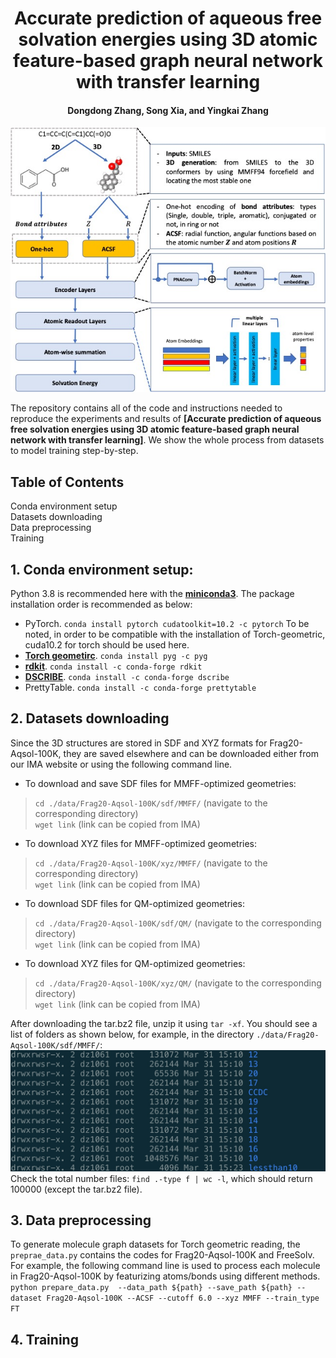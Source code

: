 <h1 align="center">Accurate prediction of aqueous free solvation energies using 3D atomic feature-based graph neural network with transfer learning</h1>
<h4 align="center">Dongdong Zhang, Song Xia, and Yingkai Zhang</h4>

![model architecture](model.jpg)

The repository contains all of the code and instructions needed to reproduce the experiments and results of **[Accurate prediction of aqueous free solvation energies using 3D atomic feature-based graph neural network with transfer learning]**. We show the whole process from datasets to model training step-by-step.

## Table of Contents
Conda environment setup  
Datasets downloading   
Data preprocessing  
Training  

## 1. Conda environment setup: 
Python 3.8 is recommended here with the **[miniconda3](https://docs.conda.io/en/latest/miniconda.html)**. 
The package installation order is recommended as below: 
- PyTorch. 
`conda install pytorch cudatoolkit=10.2 -c pytorch`
To be noted, in order to be compatible with the installation of Torch-geometric, cuda10.2 for torch should be used here. 
- **[Torch geometirc](https://github.com/pyg-team/pytorch_geometric)**.
`conda install pyg -c pyg`
- **[rdkit](https://www.rdkit.org/docs/Install.html)**.
`conda install -c conda-forge rdkit`
- **[DSCRIBE](https://singroup.github.io/dscribe/latest/install.html)**.
`conda install -c conda-forge dscribe`
- PrettyTable.
`conda install -c conda-forge prettytable`

## 2. Datasets downloading
Since the 3D structures are stored in SDF and XYZ formats for Frag20-Aqsol-100K, they are saved elsewhere and can be downloaded either from our IMA website or using the following command line. 
- To download and save SDF files for MMFF-optimized geometries: 
> `cd ./data/Frag20-Aqsol-100K/sdf/MMFF/`  (navigate to the corresponding directory)  
> `wget link` (link can be copied from IMA)  
- To download XYZ files for MMFF-optimized geometries:   
> `cd ./data/Frag20-Aqsol-100K/xyz/MMFF/`  (navigate to the corresponding directory)  
> `wget link` (link can be copied from IMA)  
- To download SDF files for QM-optimized geometries:  
> `cd ./data/Frag20-Aqsol-100K/sdf/QM/`  (navigate to the corresponding directory)  
> `wget link` (link can be copied from IMA)  
- To download XYZ files for QM-optimized geometries:  
> `cd ./data/Frag20-Aqsol-100K/xyz/QM/`  (navigate to the corresponding directory)  
> `wget link` (link can be copied from IMA)  

After downloading the tar.bz2 file, unzip it using `tar -xf`. You should see a list of folders as shown below, for example, in the directory `./data/Frag20-Aqsol-100K/sdf/MMFF/`: 
![folders](unziped_folders.jpg)
Check the total number files: `find .-type f | wc -l`, which should return 100000 (except the tar.bz2 file).

## 3. Data preprocessing
To generate molecule graph datasets for Torch geometric reading, the `preprae_data.py` contains the codes for Frag20-Aqsol-100K and FreeSolv. For example, the following command line is used to process each molecule in Frag20-Aqsol-100K by featurizing atoms/bonds using different methods.   
`python prepare_data.py  --data_path ${path} --save_path ${path} --dataset Frag20-Aqsol-100K --ACSF --cutoff 6.0 --xyz MMFF --train_type FT`
## 4. Training